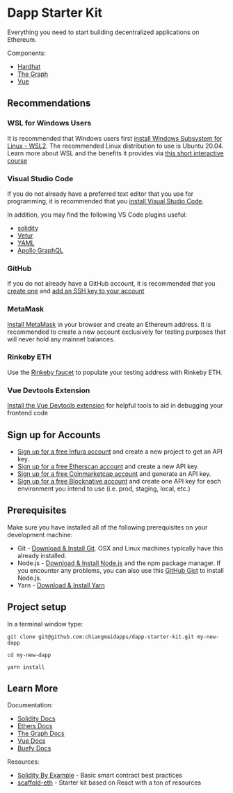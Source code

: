 
# Dapp Starter Kit
Everything you need to start building decentralized applications on Ethereum.  

Components:
* [Hardhat](https://hardhat.org/)
* [The Graph](https://thegraph.com/)
* [Vue](https://vuejs.org/)

## Recommendations

### WSL for Windows Users
It is recommended that Windows users first [install Windows Subsystem for Linux - WSL2](https://docs.microsoft.com/en-us/windows/wsl/install-win10). The recommended Linux distribution to use is Ubuntu 20.04.  Learn more about WSL and the benefits it provides via [this short interactive course](https://docs.microsoft.com/en-us/learn/modules/get-started-with-windows-subsystem-for-linux/)


### Visual Studio Code
If you do not already have a preferred text editor that you use for programming, it is recommended that you [install Visual Studio Code](https://code.visualstudio.com/download).  

In addition, you may find the following VS Code plugins useful:
* [solidity](https://marketplace.visualstudio.com/items?itemName=JuanBlanco.solidity)
* [Vetur](https://marketplace.visualstudio.com/items?itemName=octref.vetur)
* [YAML](https://marketplace.visualstudio.com/items?itemName=redhat.vscode-yaml)
* [Apollo GraphQL](https://marketplace.visualstudio.com/items?itemName=apollographql.vscode-apollo&ssr=false#overview)

### GitHub
If you do not already have a GitHub account, it is recommended that you [create one](https://github.com/join) and [add an SSH key to your account](https://docs.github.com/en/free-pro-team@latest/github/authenticating-to-github/generating-a-new-ssh-key-and-adding-it-to-the-ssh-agent)

### MetaMask
[Install MetaMask](https://metamask.io/download.html) in your browser and create an Ethereum address.  It is recommended to create a new account exclusively for testing purposes that will never hold any mainnet balances.

### Rinkeby ETH
Use the [Rinkeby faucet](https://faucet.rinkeby.io/) to populate your testing address with Rinkeby ETH.

### Vue Devtools Extension
[Install the Vue Devtools extension](https://chrome.google.com/webstore/detail/vuejs-devtools/nhdogjmejiglipccpnnnanhbledajbpd) for helpful tools to aid in debugging your frontend code


## Sign up for Accounts
* [Sign up for a free Infura account](https://infura.io/register) and create a new project to get an API key.
* [Sign up for a free Etherscan account](https://etherscan.io/register) and create a new API key.
* [Sign up for a free Coinmarketcap account](https://accounts.coinmarketcap.com/signup) and generate an API key.
* [Sign up for a free Blocknative account](https://explorer.blocknative.com/account) and create one API key for each environment you intend to use (i.e. prod, staging, local, etc.)

## Prerequisites
Make sure you have installed all of the following prerequisites on your development machine:
* Git - [Download & Install Git](https://git-scm.com/downloads). OSX and Linux machines typically have this already installed.
* Node.js - [Download & Install Node.js](https://nodejs.org/en/download/) and the npm package manager. If you encounter any problems, you can also use this [GitHub Gist](https://gist.github.com/isaacs/579814) to install Node.js.
* Yarn - [Download & Install Yarn](https://classic.yarnpkg.com/en/docs/install#mac-stable)

## Project setup
In a terminal window type:
```
git clone git@github.com:chiangmaidapps/dapp-starter-kit.git my-new-dapp
```
```
cd my-new-dapp
```
```
yarn install
```

## Learn More
Documentation:
* [Solidity Docs](https://docs.soliditylang.org/en/v0.7.4/)
* [Ethers Docs](https://docs.ethers.io/v5/)
* [The Graph Docs](https://thegraph.com/docs/introduction)
* [Vue Docs](https://vuejs.org/v2/guide/)
* [Buefy Docs](https://buefy.org/documentation)

Resources:
* [Solidity By Example](https://solidity-by-example.org/0.6/) - Basic smart contract best practices
* [scaffold-eth](https://github.com/austintgriffith/scaffold-eth) - Starter kit based on React with a ton of resources
